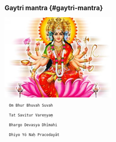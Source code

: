 ## Gaytri mantra {#gaytri-mantra}

![](devi_gayatri1.jpg)

      Om Bhur Bhuvah Suvah

      Tat Savitur Vareṇyaṃ

      Bhargo Devasya Dhīmahi

      Dhiyo Yó Naḥ Pracodayāt
